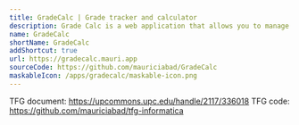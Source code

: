 ```yaml
---
title: GradeCalc | Grade tracker and calculator
description: Grade Calc is a web application that allows you to manage your exam grades. Automatically calculate the grade you need to pass based on your current grades. Sign in with Google and save your notes to the cloud.
name: GradeCalc
shortName: GradeCalc
addShortcut: true
url: https://gradecalc.mauri.app
sourceCode: https://github.com/mauriciabad/GradeCalc
maskableIcon: /apps/gradecalc/maskable-icon.png
---
```


TFG document: <https://upcommons.upc.edu/handle/2117/336018>
TFG code: <https://github.com/mauriciabad/tfg-informatica>
